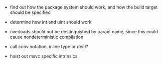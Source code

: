 * find out how the package system should work, and how the build target should be specified
* determine how int and uint should work
* overloads should not be destinguished by param name, since this could cause nondeterministic compilation

* call conv notation, inline type or decl?

* hoist out msvc specific intrinsics